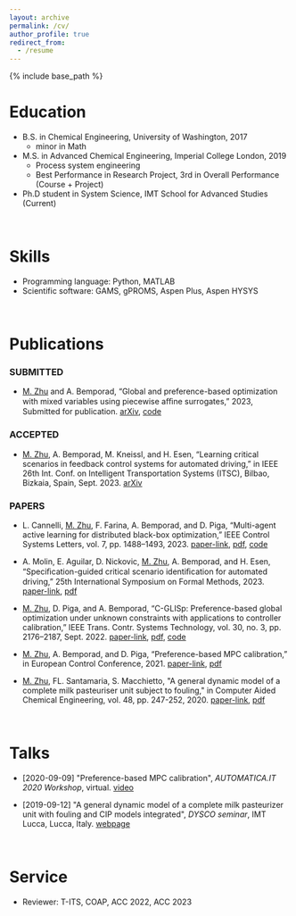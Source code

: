 ```yaml
---
layout: archive
permalink: /cv/
author_profile: true
redirect_from:
  - /resume
---
```


{% include base_path %}

Education
======
* B.S. in Chemical Engineering, University of Washington, 2017
  * minor in Math
* M.S. in Advanced Chemical Engineering, Imperial College London, 2019
  * Process system engineering
  * Best Performance in Research Project, 3rd in Overall Performance (Course + Project)
* Ph.D student in System Science, IMT School for Advanced Studies (Current)


<br>

Skills
======
* Programming language: Python, MATLAB
* Scientific software: GAMS, gPROMS, Aspen Plus, Aspen HYSYS

<br>

Publications
======

### SUBMITTED

*  <ins>M. Zhu</ins> and A. Bemporad, “Global and preference-based optimization with mixed variables using piecewise aﬃne surrogates,” 2023, Submitted for publication. [arXiv](https://arxiv.org/abs/2302.04686), [code](https://github.com/mjzhu-p/PWAS)



### ACCEPTED
*  <ins>M. Zhu</ins>, A. Bemporad, M. Kneissl, and H. Esen, “Learning critical scenarios in feedback control systems for automated driving,” in IEEE 26th Int. Conf. on Intelligent Transportation Systems (ITSC), Bilbao, Bizkaia, Spain, Sept. 2023. [arXiv](https://arxiv.org/pdf/2209.12586)



### PAPERS
*  L. Cannelli, <ins>M. Zhu</ins>, F. Farina, A. Bemporad, and D. Piga, “Multi-agent active learning for distributed black-box optimization,” IEEE Control Systems Letters, vol. 7, pp. 1488–1493, 2023. [paper-link](https://ieeexplore.ieee.org/document/10107979), [pdf](http://mjzhu-p.github.io/files/2023-dglis-lcss.pdf), [code](https://leon.idsia.ch/lib_download)

*  A. Molin, E. Aguilar, D. Nickovic, <ins>M. Zhu</ins>, A. Bemporad, and H. Esen, “Speciﬁcation-guided critical scenario identiﬁcation for automated driving,” 25th International Symposium on Formal Methods, 2023. [paper-link](https://doi.org/10.1007/978-3-031-27481-7_35), [pdf](https://arxiv.org/pdf/2303.05139.pdf)

*  <ins>M. Zhu</ins>, D. Piga, and A. Bemporad, “C-GLISp: Preference-based global optimization under unknown constraints with applications to controller calibration,” IEEE Trans. Contr. Systems Technology, vol. 30, no. 3, pp. 2176–2187, Sept. 2022. [paper-link](https://doi.org/https://doi.org/10.1109/TCST.2021.3136711), [pdf](http://mjzhu-p.github.io/files/2022-tcst-cglisp.pdf), [code](https://github.com/bemporad/GLIS)

*  <ins>M. Zhu</ins>, A. Bemporad, and D. Piga, “Preference-based MPC calibration,” in European Control Conference, 2021. [paper-link](https://doi.org/10.23919/ECC54610.2021.9654900), [pdf](http://mjzhu-p.github.io/files/2021-ecc.pdf)

*  <ins>M. Zhu</ins>, FL. Santamaria, S. Macchietto, "A general dynamic model of a complete milk pasteuriser unit subject to fouling," in Computer Aided Chemical Engineering, vol. 48, pp. 247-252, 2020. [paper-link](https://doi.org/10.1016/B978-0-12-823377-1.50042-2), [pdf](http://mjzhu-p.github.io/files/2020-escape30.pdf)


<br> 

Talks
======
*  [2020-09-09] "Preference-based MPC calibration", *AUTOMATICA.IT 2020 Workshop*, virtual. [video](https://www.youtube.com/watch?v=J79HyVckgGI&list=PLV8CpiXfiXsBe13_vgyfFWCYQo20U313C&index=2&t=1210s)

*  [2019-09-12] "A general dynamic model of a complete milk pasteurizer unit with fouling and CIP models integrated", *DYSCO seminar*, IMT Lucca, Lucca, Italy. [webpage](https://www.imtlucca.it/en/eventonew/general-dynamic-model-of-complete-milk-pasteurizer-unit-with-fouling-and-cip-models)


<br> 

Service
======
* Reviewer: T-ITS, COAP, ACC 2022, ACC 2023
